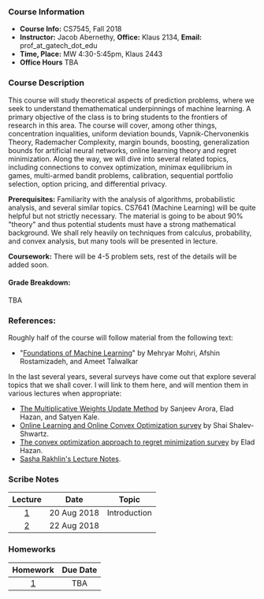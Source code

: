 
### Course Information

* **Course Info:**	CS7545, Fall 2018
* **Instructor:**	Jacob Abernethy, **Office:** Klaus 2134, **Email:** prof_at_gatech_dot_edu
* **Time, Place:**	MW 4:30-5:45pm, Klaus 2443
* **Office Hours**	TBA


### Course Description

This course will study theoretical aspects of prediction problems, where we seek to understand themathematical underpinnings of machine learning. A primary objective of the class is to bring students to the frontiers of research in this area. The course will cover, among other things, concentration inqualities, uniform deviation bounds, Vapnik-Chervonenkis Theory, Rademacher Complexity, margin bounds, boosting, generalization bounds for artificial neural networks, online learning theory and regret minimization. Along the way, we will dive into several related topics, including connections to convex optimization, minimax equilibrium in games, multi-armed bandit problems, calibration, sequential portfolio selection, option pricing, and differential privacy.

**Prerequisites:** Familiarity with the analysis of algorithms, probabilistic analysis, and several similar topics. CS7641 (Machine Learning) will be quite helpful but not strictly necessary. The material is going to be about 90% "theory" and thus potential students must have a strong mathematical background. We shall rely heavily on techniques from calculus, probability, and convex analysis, but many tools will be presented in lecture.

**Coursework:** There will be 4-5 problem sets, rest of the details will be added soon.

#### Grade Breakdown: 
TBA


### References:

Roughly half of the course will follow material from the following text:

 * "[Foundations of Machine Learning](https://www.amazon.com/Foundations-Machine-Learning-Adaptive-Computation/dp/026201825X)" by Mehryar Mohri, Afshin Rostamizadeh, and Ameet Talwalkar

In the last several years, several surveys have come out that explore several topics that we shall cover. I will link to them here, and will mention them in various lectures when appropriate:

* [The Multiplicative Weights Update Method](http://www.cs.princeton.edu/~arora/pubs/MWsurvey.pdf) by Sanjeev Arora, Elad Hazan, and Satyen Kale.
* [Online Learning and Online Convex Optimization survey](http://www.cs.huji.ac.il/~shais/papers/OLsurvey.pdf) by Shai Shalev-Shwartz.
* [The convex optimization approach to regret minimization survey](http://www.cs.princeton.edu/~ehazan/papers/OCO-survey.pdf) by Elad Hazan.
* [Sasha Rakhlin's Lecture Notes](http://www-stat.wharton.upenn.edu/~rakhlin/courses/stat928/stat928_notes.pdf).


### Scribe Notes

| Lecture | Date  | Topic |
| :------------: |:-------------: |:-------------: |
| [1](./scribes/1.pdf) | 20 Aug 2018 | Introduction |
| [2](./scribes/2.pdf) | 22 Aug 2018 |  |



### Homeworks

| Homework | Due Date  | 
| :------------: |:-------------: |
| [1](./hw/hw1.pdf) | TBA |
